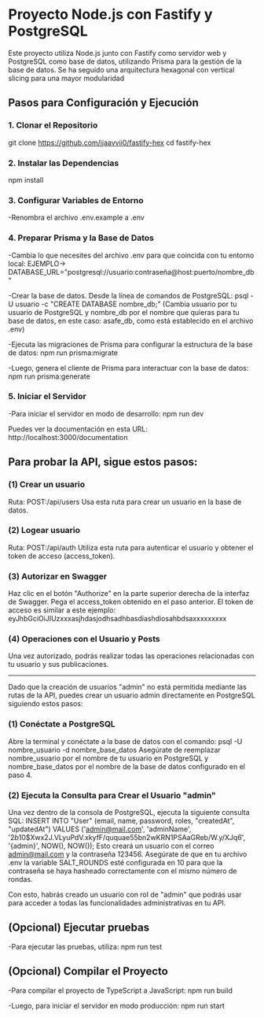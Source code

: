 # Proyecto Node.js con Fastify y PostgreSQL

Este proyecto utiliza Node.js junto con Fastify como servidor web y PostgreSQL como base de datos, utilizando Prisma para la gestión de la base de datos. Se ha seguido una arquitectura hexagonal con vertical slicing para una mayor modularidad

## Pasos para Configuración y Ejecución
### 1. Clonar el Repositorio
git clone https://github.com/jjaavvii0/fastify-hex
cd fastify-hex

### 2. Instalar las Dependencias
npm install

### 3. Configurar Variables de Entorno
-Renombra el archivo .env.example a .env

### 4. Preparar Prisma y la Base de Datos
-Cambia lo que necesites del archivo .env para que coincida con tu entorno local:
EJEMPLO-> DATABASE_URL="postgresql://usuario:contraseña@host:puerto/nombre_db"  

-Crear la base de datos. Desde la línea de comandos de PostgreSQL:
psql -U usuario -c "CREATE DATABASE nombre_db;"
(Cambia usuario por tu usuario de PostgreSQL y nombre_db por el nombre que quieras para tu base de datos, en este caso: asafe_db, como está establecido en el archivo .env)

-Ejecuta las migraciones de Prisma para configurar la estructura de la base de datos: 
npm run prisma:migrate

-Luego, genera el cliente de Prisma para interactuar con la base de datos: 
npm run prisma:generate

### 5. Iniciar el Servidor
-Para iniciar el servidor en modo de desarrollo:
npm run dev

Puedes ver la documentación en esta URL: http://localhost:3000/documentation

## Para probar la API, sigue estos pasos:
### (1) Crear un usuario
Ruta: POST:/api/users
Usa esta ruta para crear un usuario en la base de datos.

### (2) Logear usuario
Ruta: POST:/api/auth
Utiliza esta ruta para autenticar el usuario y obtener el token de acceso (access_token).

### (3) Autorizar en Swagger
Haz clic en el botón "Authorize" en la parte superior derecha de la interfaz de Swagger.
Pega el access_token obtenido en el paso anterior.
El token de acceso es similar a este ejemplo: eyJhbGciOiJIUzxxxasjhdasjodhsadhbasdiashdiosahbdsaxxxxxxxxx

### (4) Operaciones con el Usuario y Posts

Una vez autorizado, podrás realizar todas las operaciones relacionadas con tu usuario y sus publicaciones.

---------------------------

Dado que la creación de usuarios "admin" no está permitida mediante las rutas de la API, puedes crear un usuario admin directamente en PostgreSQL siguiendo estos pasos:
### (1) Conéctate a PostgreSQL
Abre la terminal y conéctate a la base de datos con el comando: psql -U nombre_usuario -d nombre_base_datos
Asegúrate de reemplazar nombre_usuario por el nombre de tu usuario en PostgreSQL y nombre_base_datos por el nombre de la base de datos configurado en el paso 4.

### (2) Ejecuta la Consulta para Crear el Usuario "admin"
Una vez dentro de la consola de PostgreSQL, ejecuta la siguiente consulta SQL: INSERT INTO "User" (email, name, password, roles, "createdAt", "updatedAt") VALUES ('admin@mail.com', 'adminName', '$2b$10$Xwx2J.VLyuPdV.xkyfF/ququae55bn2wKRN1PSAaGReb/W.y/XJq6', '{admin}', NOW(), NOW());
Esto creará un usuario con el correo admin@mail.com y la contraseña 123456.
Asegúrate de que en tu archivo .env la variable SALT_ROUNDS esté configurada en 10 para que la contraseña se haya hasheado correctamente con el mismo número de rondas.

Con esto, habrás creado un usuario con rol de "admin" que podrás usar para acceder a todas las funcionalidades administrativas en tu API.


## (Opcional) Ejecutar pruebas
-Para ejecutar las pruebas, utiliza:
npm run test

## (Opcional) Compilar el Proyecto
-Para compilar el proyecto de TypeScript a JavaScript: 
npm run build

-Luego, para iniciar el servidor en modo producción:
npm run start